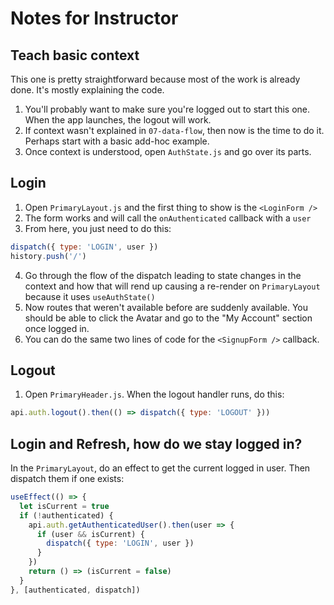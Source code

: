 # Notes for Instructor

## Teach basic context

This one is pretty straightforward because most of the work is already done. It's mostly explaining the code.

1. You'll probably want to make sure you're logged out to start this one. When the app launches, the logout will work.
2. If context wasn't explained in `07-data-flow`, then now is the time to do it. Perhaps start with a basic add-hoc example.
3. Once context is understood, open `AuthState.js` and go over its parts.

## Login

1. Open `PrimaryLayout.js` and the first thing to show is the `<LoginForm />`
2. The form works and will call the `onAuthenticated` callback with a `user`
3. From here, you just need to do this:

```js
dispatch({ type: 'LOGIN', user })
history.push('/')
```

4. Go through the flow of the dispatch leading to state changes in the context and how that will rend up causing a re-render on `PrimaryLayout` because it uses `useAuthState()`
5. Now routes that weren't available before are suddenly available. You should be able to click the Avatar and go to the "My Account" section once logged in.
6. You can do the same two lines of code for the `<SignupForm />` callback.

## Logout

1. Open `PrimaryHeader.js`. When the logout handler runs, do this:

```js
api.auth.logout().then(() => dispatch({ type: 'LOGOUT' }))
```

## Login and Refresh, how do we stay logged in?

In the `PrimaryLayout`, do an effect to get the current logged in user. Then dispatch them if one exists:

```js
useEffect(() => {
  let isCurrent = true
  if (!authenticated) {
    api.auth.getAuthenticatedUser().then(user => {
      if (user && isCurrent) {
        dispatch({ type: 'LOGIN', user })
      }
    })
    return () => (isCurrent = false)
  }
}, [authenticated, dispatch])
```
